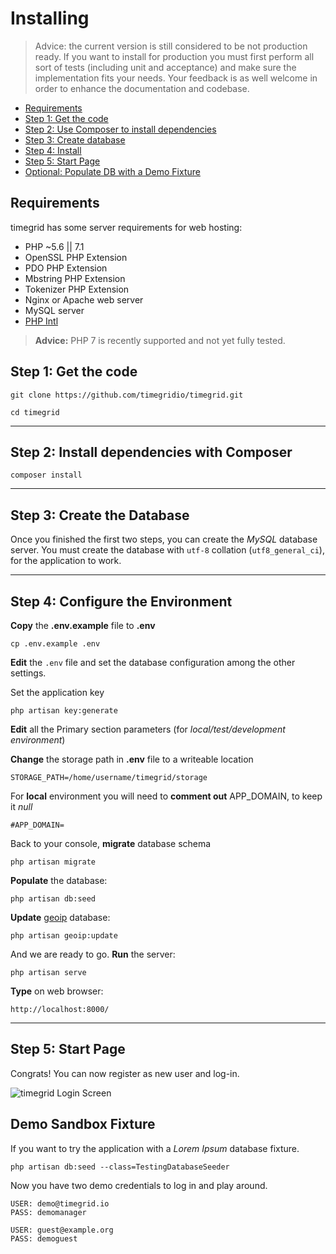 # Installing

> Advice: the current version is still considered to be not production ready. If you want to install for production you must first
perform all sort of tests (including unit and acceptance) and make sure the implementation fits your needs. Your feedback is as well
welcome in order to enhance the documentation and codebase.

* [Requirements](#requirements)
* [Step 1: Get the code](#step1)
* [Step 2: Use Composer to install dependencies](#step2)
* [Step 3: Create database](#step3)
* [Step 4: Install](#step4)
* [Step 5: Start Page](#step5)
* [Optional: Populate DB with a Demo Fixture](#demosandbox)

<a name="requirements"></a>
## Requirements

timegrid has some server requirements for web hosting:

  * PHP ~5.6 || 7.1
  * OpenSSL PHP Extension
  * PDO PHP Extension
  * Mbstring PHP Extension
  * Tokenizer PHP Extension
  * Nginx or Apache web server
  * MySQL server
  * [PHP Intl](http://php.net/manual/en/intl.setup.php)

> **Advice:** PHP 7 is recently supported and not yet fully tested.

<a name="step1"></a>
## Step 1: Get the code

    git clone https://github.com/timegridio/timegrid.git

    cd timegrid

-----
<a name="step2"></a>
## Step 2: Install dependencies with Composer

    composer install

-----
<a name="step3"></a>
## Step 3: Create the Database

Once you finished the first two steps, you can create the *MySQL* database server. You must create the database with `utf-8` collation (`utf8_general_ci`), for the application to work.

-----
<a name="step4"></a>
## Step 4: Configure the Environment

**Copy** the **.env.example** file to **.env**

    cp .env.example .env

**Edit** the `.env` file and set the database configuration among the other settings.

Set the application key

    php artisan key:generate

**Edit** all the Primary section parameters (for *local/test/development environment*)

**Change** the storage path in **.env** file to a writeable location

    STORAGE_PATH=/home/username/timegrid/storage

For **local** environment you will need to **comment out** APP_DOMAIN, to keep it *null*

    #APP_DOMAIN=

Back to your console, **migrate** database schema

    php artisan migrate

**Populate** the database:

    php artisan db:seed
    
**Update** [geoip](https://github.com/Torann/laravel-geoip) database:

    php artisan geoip:update

And we are ready to go. **Run** the server:

    php artisan serve

**Type** on web browser:

    http://localhost:8000/

-----
<a name="step5"></a>
## Step 5: Start Page

Congrats! You can now register as new user and log-in.

![timegrid Login Screen](http://i.imgur.com/jM8pbGq.png)

<a name="demosandbox"></a>
## Demo Sandbox Fixture

If you want to try the application with a *Lorem Ipsum* database fixture.

    php artisan db:seed --class=TestingDatabaseSeeder

Now you have two demo credentials to log in and play around.

    USER: demo@timegrid.io
    PASS: demomanager

    USER: guest@example.org
    PASS: demoguest
